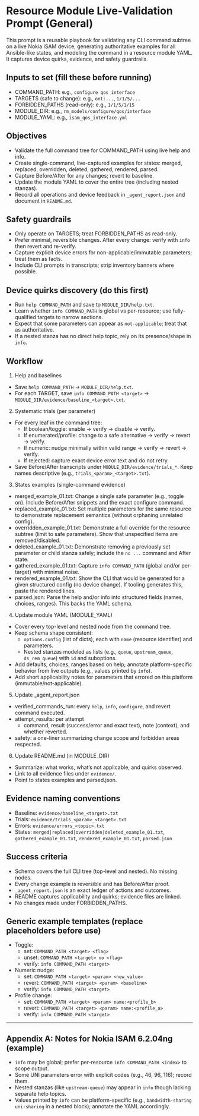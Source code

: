 # Resource Module Live-Validation Prompt (General)

This prompt is a reusable playbook for validating any CLI command subtree on a live Nokia ISAM device, generating authoritative examples for all Ansible-like states, and modeling the command in a resource module YAML. It captures device quirks, evidence, and safety guardrails.

## Inputs to set (fill these before running)
- COMMAND_PATH: e.g., `configure qos interface`
- TARGETS (safe to change): e.g., `ont:...`, `1/1/5/...`
- FORBIDDEN_PATHS (read-only): e.g., `1/1/5/1/15`
- MODULE_DIR: e.g., `rm_models/configure/qos/interface`
- MODULE_YAML: e.g., `isam_qos_interface.yml`

## Objectives
- Validate the full command tree for COMMAND_PATH using live help and info.
- Create single-command, live-captured examples for states: merged, replaced, overridden, deleted, gathered, rendered, parsed.
- Capture Before/After for any changes; revert to baseline.
- Update the module YAML to cover the entire tree (including nested stanzas).
- Record all operations and device feedback in `_agent_report.json` and document in `README.md`.

## Safety guardrails
- Only operate on TARGETS; treat FORBIDDEN_PATHS as read-only.
- Prefer minimal, reversible changes. After every change: verify with `info` then revert and re-verify.
- Capture explicit device errors for non-applicable/immutable parameters; treat them as facts.
- Include CLI prompts in transcripts; strip inventory banners where possible.

## Device quirks discovery (do this first)
- Run `help COMMAND_PATH` and save to `MODULE_DIR/help.txt`.
- Learn whether `info COMMAND_PATH` is global vs per-resource; use fully-qualified targets to narrow sections.
- Expect that some parameters can appear as `not-applicable`; treat that as authoritative.
- If a nested stanza has no direct help topic, rely on its presence/shape in `info`.

## Workflow
1) Help and baselines
- Save `help COMMAND_PATH` → `MODULE_DIR/help.txt`.
- For each TARGET, save `info COMMAND_PATH <target>` → `MODULE_DIR/evidence/baseline_<target>.txt`.

2) Systematic trials (per parameter)
- For every leaf in the command tree:
  - If boolean/toggle: enable → verify → disable → verify.
  - If enumerated/profile: change to a safe alternative → verify → revert → verify.
  - If numeric: nudge minimally within valid range → verify → revert → verify.
  - If rejected: capture exact device error text and do not retry.
- Save Before/After transcripts under `MODULE_DIR/evidence/trials_*`. Keep names descriptive (e.g., `trials_<param>_<target>.txt`).

3) States examples (single-command evidence)
- merged_example_01.txt: Change a single safe parameter (e.g., toggle on). Include Before/After snippets and the exact configure command.
- replaced_example_01.txt: Set multiple parameters for the same resource to demonstrate replacement semantics (without orphaning unrelated config).
- overridden_example_01.txt: Demonstrate a full override for the resource subtree (limit to safe parameters). Show that unspecified items are removed/disabled.
- deleted_example_01.txt: Demonstrate removing a previously set parameter or child stanza safely; include the `no ...` command and After state.
- gathered_example_01.txt: Capture `info COMMAND_PATH` (global and/or per-target) with minimal noise.
- rendered_example_01.txt: Show the CLI that would be generated for a given structured config (no device change). If tooling generates this, paste the rendered lines.
- parsed.json: Parse the help and/or info into structured fields (names, choices, ranges). This backs the YAML schema.

4) Update module YAML (MODULE_YAML)
- Cover every top-level and nested node from the command tree.
- Keep schema shape consistent:
  - `options.config` (list of dicts), each with `name` (resource identifier) and parameters.
  - Nested stanzas modeled as lists (e.g., `queue`, `upstream_queue`, `ds_rem_queue`) with `id` and suboptions.
- Add defaults, choices, ranges based on help; annotate platform-specific behavior from live outputs (e.g., values printed by `info`).
- Add short applicability notes for parameters that errored on this platform (immutable/not-applicable).

5) Update _agent_report.json
- verified_commands_run: every `help`, `info`, `configure`, and revert command executed.
- attempt_results: per attempt
  - command, result (success/error and exact text), note (context), and whether reverted.
- safety: a one-liner summarizing change scope and forbidden areas respected.

6) Update README.md (in MODULE_DIR)
- Summarize: what works, what’s not applicable, and quirks observed.
- Link to all evidence files under `evidence/`.
- Point to states examples and parsed.json.

## Evidence naming conventions
- Baseline: `evidence/baseline_<target>.txt`
- Trials: `evidence/trials_<param>_<target>.txt`
- Errors: `evidence/errors_<topic>.txt`
- States: `merged|replaced|overridden|deleted_example_01.txt`, `gathered_example_01.txt`, `rendered_example_01.txt`, `parsed.json`

## Success criteria
- Schema covers the full CLI tree (top-level and nested). No missing nodes.
- Every change example is reversible and has Before/After proof.
- `_agent_report.json` is an exact ledger of actions and outcomes.
- README captures applicability and quirks; evidence files are linked.
- No changes made under FORBIDDEN_PATHS.

## Generic example templates (replace placeholders before use)
- Toggle:
  - set: `COMMAND_PATH <target> <flag>`
  - unset: `COMMAND_PATH <target> no <flag>`
  - verify: `info COMMAND_PATH <target>`
- Numeric nudge:
  - set: `COMMAND_PATH <target> <param> <new_value>`
  - revert: `COMMAND_PATH <target> <param> <baseline>`
  - verify: `info COMMAND_PATH <target>`
- Profile change:
  - set: `COMMAND_PATH <target> <param> name:<profile_b>`
  - revert: `COMMAND_PATH <target> <param> name:<profile_a>`
  - verify: `info COMMAND_PATH <target>`

---

## Appendix A: Notes for Nokia ISAM 6.2.04ng (example)
- `info` may be global; prefer per-resource `info COMMAND_PATH <index>` to scope output.
- Some UNI parameters error with explicit codes (e.g., 46, 96, 116); record them.
- Nested stanzas (like `upstream-queue`) may appear in `info` though lacking separate help topics.
- Values printed by `info` can be platform-specific (e.g., `bandwidth-sharing uni-sharing` in a nested block); annotate the YAML accordingly.
